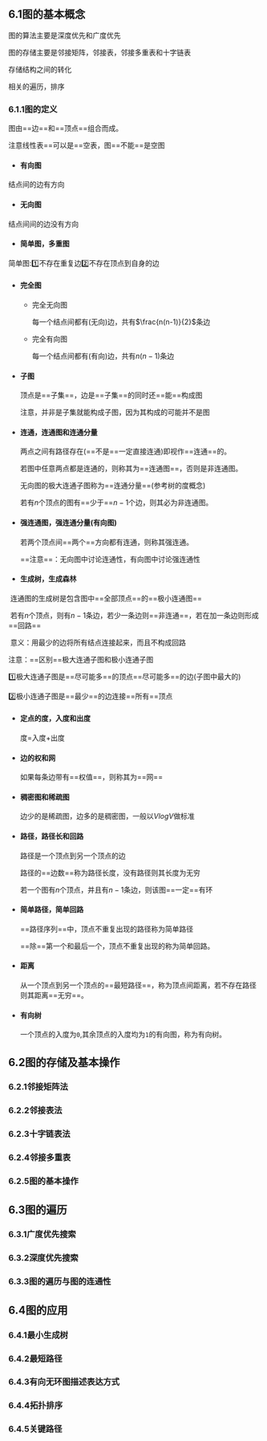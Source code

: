 ## 6.1图的基本概念

图的算法主要是深度优先和广度优先

图的存储主要是邻接矩阵，邻接表，邻接多重表和十字链表

存储结构之间的转化

相关的遍历，排序

### 6.1.1图的定义

图由==边==和==顶点==组合而成。

注意线性表==可以是==空表，图==不能==是空图

- #### 有向图

结点间的边有方向

- #### 无向图

结点间间的边没有方向

- #### 简单图，多重图

简单图::one:不存在重复边:two:不存在顶点到自身的边

- #### 完全图

  - 完全无向图

    每一个结点间都有(无向)边，共有$\frac{n(n-1)}{2}$条边

  - 完全有向图

    每一个结点间都有(有向)边，共有${n(n-1)}$条边

- #### 子图

  顶点是==子集==，边是==子集==的同时还==能==构成图

  注意，并非是子集就能构成子图，因为其构成的可能并不是图

- #### 连通，连通图和连通分量

  两点之间有路径存在(==不是==一定直接连通)即视作==连通==的。

  若图中任意两点都是连通的，则称其为==连通图==，否则是非连通图。

  无向图的极大连通子图称为==连通分量==(参考树的度概念)

  若有$n$个顶点的图有==少于==$n-1$个边，则其必为非连通图。

- #### 强连通图，强连通分量(有向图)

  若两个顶点间==两个==方向都有连通，则称其强连通。

  

  ==注意==：无向图中讨论连通性，有向图中讨论强连通性

  

- #### 生成树，生成森林

​	连通图的生成树是包含图中==全部顶点==的==极小连通图==

​	若有$n$个顶点，则有$n-1$条边，若少一条边则==非连通==，若在加一条边则形成==回路==

​	意义：用最少的边将所有结点连接起来，而且不构成回路



注意：==区别==极大连通子图和极小连通子图

:one:极大连通子图是==尽可能多==的顶点==尽可能多==的边(子图中最大的)

:two:极小连通子图是==最少==的边连接==所有==顶点



- #### 定点的度，入度和出度

  度=入度+出度

- #### 边的权和网

  如果每条边带有==权值==，则称其为==网==

- #### 稠密图和稀疏图

  边少的是稀疏图，边多的是稠密图，一般以$VlogV$做标准

- #### 路径，路径长和回路

  路径是一个顶点到另一个顶点的边

  路径的==边数==称为路径长度，没有路径则其长度为无穷

  若一个图有$n$个顶点，并且有$n-1$条边，则该图==一定==有环

- #### 简单路径，简单回路

  ==路径序列==中，顶点不重复出现的路径称为简单路径

  ==除==第一个和最后一个，顶点不重复出现的称为简单回路。

  

- #### 距离

  从一个顶点到另一个顶点的==最短路径==，称为顶点间距离，若不存在路径则其距离==无穷==。

- #### 有向树

  一个顶点的入度为`0`,其余顶点的入度均为`1`的有向图，称为有向树。





## 6.2图的存储及基本操作

### 6.2.1邻接矩阵法

### 6.2.2邻接表法

### 6.2.3十字链表法

### 6.2.4邻接多重表

### 6.2.5图的基本操作



## 6.3图的遍历

### 6.3.1广度优先搜索

### 6.3.2深度优先搜索

### 6.3.3图的遍历与图的连通性



## 6.4图的应用

### 6.4.1最小生成树

### 6.4.2最短路径

### 6.4.3有向无环图描述表达方式

### 6.4.4拓扑排序

### 6.4.5关键路径



